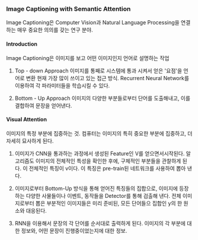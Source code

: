 ### Image Captioning with Semantic Attention

Image Captioning은 Computer Vision과 Natural Language Processing을 연결하는
매우 중요한 의의를 갖는 연구 분야.

#### Introduction

Image Captioning은 이미지를 보고 어떤 이미지인지 언어로 설명하는 작업

1. Top - down Approach
이미지를 통째로 시스템에 통과 시켜서 얻은 '요점'을 언어로 변환
현재 가장 많이 쓰이고 있는 접근 방식.
Recurrent Neural Network를 이용하여 각 파라미터들을 학습시킬 수 있다.

2. Bottom - Up Approach
이미지의 다양한 부분들로부터 단어를 도출해내고, 이를 결합하여 문장을 얻어낸다.


#### Visual Attention
이미지의 특정 부분에 집중하는 것. 컴퓨터는 이미지의 특히 중요한 부분에 집중하고, 
더 자세히 묘사하게 된다.

1. 이미지가 CNN을 통과하는 과정에서 생성된 Feature인 V를 얻으면서시작된다.
알고리즘도 이미지의 전체적인 특성을 확인한 후에, 구체적인 부분들을 관찰하게 된다.
이 전체적인 특징이 v이다.
이 특징은 pre-train된 네트워크를 사용하여 뽑아 낸다.

2. 이미지로부터 Bottom-Up 방식을 통해 얻어진 특징들의 집합으로, 
이미지에 등장하는 다양한 사물들이나 이벤트, 동작들을 Detector를 통해 검출해 낸다.
전체 이미지로부터 뽑은 부분적인 이미지들은 미리 준비된, 모든 단어들으 집합인 
y의 한 원소와 대응된다.

3. RNN을 이용해서 문장의 각 단어를 순서대로 출력하게 된다.
이미지의 각 부분에 대한 정보와, 어떤 문장이 진행중이었는지에 대한 정보.


